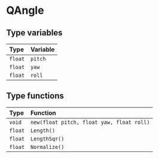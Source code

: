# QAngle

## Type variables

| Type | Variable |
| :--- | :--- |
| `float` | `pitch` |
| `float` | `yaw` |
| `float` | `roll` |

## Type functions

| Type | Function |
| :--- | :--- |
| `void` | `new(float pitch, float yaw, float roll)` |
| `float` | `Length()` |
| `float` | `LengthSqr()` |
| `float` | `Normalize()` |


